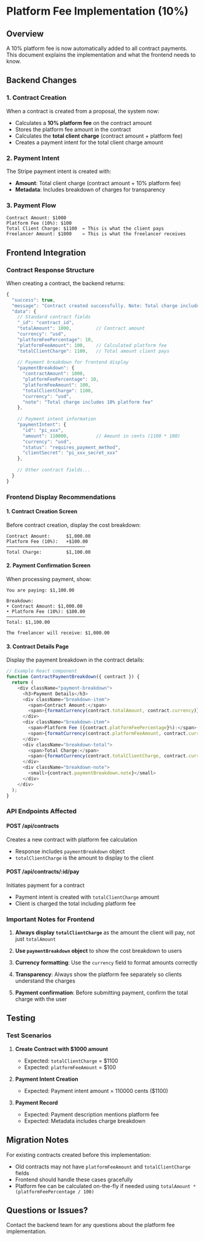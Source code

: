 # Platform Fee Implementation (10%)

## Overview
A 10% platform fee is now automatically added to all contract payments. This document explains the implementation and what the frontend needs to know.

## Backend Changes

### 1. Contract Creation
When a contract is created from a proposal, the system now:
- Calculates a **10% platform fee** on the contract amount
- Stores the platform fee amount in the contract
- Calculates the **total client charge** (contract amount + platform fee)
- Creates a payment intent for the total client charge amount

### 2. Payment Intent
The Stripe payment intent is created with:
- **Amount**: Total client charge (contract amount + 10% platform fee)
- **Metadata**: Includes breakdown of charges for transparency

### 3. Payment Flow
```
Contract Amount: $1000
Platform Fee (10%): $100
Total Client Charge: $1100  ← This is what the client pays
Freelancer Amount: $1000    ← This is what the freelancer receives
```

## Frontend Integration

### Contract Response Structure
When creating a contract, the backend returns:

```typescript
{
  "success": true,
  "message": "Contract created successfully. Note: Total charge includes 10% platform fee.",
  "data": {
    // Standard contract fields
    "_id": "contract_id",
    "totalAmount": 1000,         // Contract amount
    "currency": "usd",
    "platformFeePercentage": 10,
    "platformFeeAmount": 100,    // Calculated platform fee
    "totalClientCharge": 1100,   // Total amount client pays
    
    // Payment breakdown for frontend display
    "paymentBreakdown": {
      "contractAmount": 1000,
      "platformFeePercentage": 10,
      "platformFeeAmount": 100,
      "totalClientCharge": 1100,
      "currency": "usd",
      "note": "Total charge includes 10% platform fee"
    },
    
    // Payment intent information
    "paymentIntent": {
      "id": "pi_xxx",
      "amount": 110000,          // Amount in cents (1100 * 100)
      "currency": "usd",
      "status": "requires_payment_method",
      "clientSecret": "pi_xxx_secret_xxx"
    },
    
    // Other contract fields...
  }
}
```

### Frontend Display Recommendations

#### 1. Contract Creation Screen
Before contract creation, display the cost breakdown:
```
Contract Amount:      $1,000.00
Platform Fee (10%):   +$100.00
─────────────────────────────
Total Charge:         $1,100.00
```

#### 2. Payment Confirmation Screen
When processing payment, show:
```
You are paying: $1,100.00

Breakdown:
• Contract Amount: $1,000.00
• Platform Fee (10%): $100.00
─────────────────────────────
Total: $1,100.00

The freelancer will receive: $1,000.00
```

#### 3. Contract Details Page
Display the payment breakdown in the contract details:
```typescript
// Example React component
function ContractPaymentBreakdown({ contract }) {
  return (
    <div className="payment-breakdown">
      <h3>Payment Details</h3>
      <div className="breakdown-item">
        <span>Contract Amount:</span>
        <span>{formatCurrency(contract.totalAmount, contract.currency)}</span>
      </div>
      <div className="breakdown-item">
        <span>Platform Fee ({contract.platformFeePercentage}%):</span>
        <span>{formatCurrency(contract.platformFeeAmount, contract.currency)}</span>
      </div>
      <div className="breakdown-total">
        <span>Total Charge:</span>
        <span>{formatCurrency(contract.totalClientCharge, contract.currency)}</span>
      </div>
      <div className="breakdown-note">
        <small>{contract.paymentBreakdown.note}</small>
      </div>
    </div>
  );
}
```

### API Endpoints Affected

#### POST /api/contracts
Creates a new contract with platform fee calculation
- Response includes `paymentBreakdown` object
- `totalClientCharge` is the amount to display to the client

#### POST /api/contracts/:id/pay
Initiates payment for a contract
- Payment intent is created with `totalClientCharge` amount
- Client is charged the total including platform fee

### Important Notes for Frontend

1. **Always display `totalClientCharge`** as the amount the client will pay, not just `totalAmount`

2. **Use `paymentBreakdown` object** to show the cost breakdown to users

3. **Currency formatting**: Use the `currency` field to format amounts correctly

4. **Transparency**: Always show the platform fee separately so clients understand the charges

5. **Payment confirmation**: Before submitting payment, confirm the total charge with the user

## Testing

### Test Scenarios

1. **Create Contract with $1000 amount**
   - Expected: `totalClientCharge` = $1100
   - Expected: `platformFeeAmount` = $100

2. **Payment Intent Creation**
   - Expected: Payment intent amount = 110000 cents ($1100)

3. **Payment Record**
   - Expected: Payment description mentions platform fee
   - Expected: Metadata includes charge breakdown

## Migration Notes

For existing contracts created before this implementation:
- Old contracts may not have `platformFeeAmount` and `totalClientCharge` fields
- Frontend should handle these cases gracefully
- Platform fee can be calculated on-the-fly if needed using `totalAmount * (platformFeePercentage / 100)`

## Questions or Issues?

Contact the backend team for any questions about the platform fee implementation.
